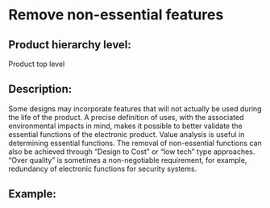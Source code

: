 # Remove non-essential features

## Product hierarchy level:
Product top level

## Description:
Some designs may incorporate features that will not actually be used during the life of the product. A precise definition of uses, with the associated environmental impacts in mind, makes it possible to better validate the essential functions of the electronic product. Value analysis is useful in determining essential functions. The removal of non-essential functions can also be achieved through “Design to Cost” or “low tech” type approaches.
“Over quality” is sometimes a non-negotiable requirement, for example, redundancy of electronic functions for security systems.

## Example:
